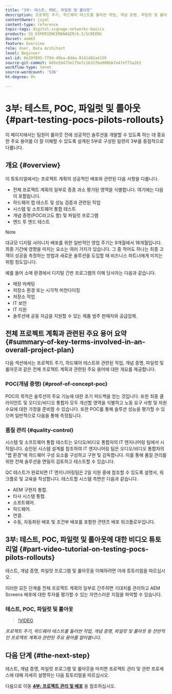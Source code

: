 ```yaml
---
title: "3부: 테스트, POC, 파일럿 및 롤아웃"
description: 프로젝트 주기, 하드웨어 테스트를 둘러싼 작업, 개념 증명, 파일럿 및 롤아웃 등 전반적인 프로젝트 계획과 관련된 주요 용어를 알아봅니다.
contentOwner: jsyal
content-type: reference
topic-tags: digital-signage-networks-basics
products: SG_EXPERIENCEMANAGER/6.5/SCREENS
docset: aem65
feature: Overview
role: User, Data Architect
level: Beginner
exl-id: 0e29f095-7f9d-49ea-8dda-9141402a4159
source-git-commit: b65e59473e175e7c1b31fba900bb7e47eff3a263
workflow-type: tm+mt
source-wordcount: '536'
ht-degree: 0%

---
```


# 3부: 테스트, POC, 파일럿 및 롤아웃 {#part-testing-pocs-pilots-rollouts}

이 페이지에서는 팀원이 롤아웃 전에 성공적인 솔루션을 개발할 수 있도록 하는 데 중요한 주요 용어를 더 잘 이해할 수 있도록 설계된 5부로 구성된 일련의 3부를 중점적으로 다룹니다.

## 개요 {#overview}

이 튜토리얼에서는 프로젝트 계획의 성공적인 배포와 관련된 다음 사항을 다룹니다.

* 전체 프로젝트 계획의 일부로 종종 과소 평가된 영역을 식별합니다. 여기에는 다음이 포함됩니다.
* 하드웨어 랩 테스트 및 성능 검증과 관련된 작업
* 시스템 및 소프트웨어 통합 테스트
* 개념 증명(POC라고도 함) 및 파일럿 프로그램
* 엔드 투 엔드 테스트

>[!NOTE]
>
>대규모 디지털 사이니지 배포를 위한 일반적인 영업 주기는 9개월에서 18개월입니다. 최종 기간에 영향을 미치는 요소는 여러 가지가 있습니다. 그 중 적어도 하나는 최종 고객이 성공을 측정하는 방법과 새로운 솔루션을 도입할 때 비즈니스 파트너에게 미치는 위험 정도입니다.

예를 들어 소매 환경에서 디지털 간판 프로그램의 이해 당사자는 다음과 같습니다.

* 매장 마케팅
* 저장소 환경 또는 시각적 머천다이징
* 저장소 작업
* IT 보안
* IT 지원
* 솔루션에 공동 자금을 지원할 수 있는 제품 범주 판매자와 공급업체.

## 전체 프로젝트 계획과 관련된 주요 용어 요약 {#summary-of-key-terms-involved-in-an-overall-project-plan}

다음 섹션에서는 프로젝트 주기, 하드웨어 테스트와 관련된 작업, 개념 증명, 파일럿 및 롤아웃과 같은 전체 프로젝트 계획과 관련된 주요 용어에 대한 개요를 제공합니다.

### POC(개념 증명) {#proof-of-concept-poc}

POC의 목적은 솔루션의 주요 기능에 대한 초기 피드백을 얻는 것입니다. 또한 최종 클라이언트 및 오디오/비디오 통합자 모두 개선할 영역을 식별하고 노동 요구 사항 및 자원 수요에 대한 가정을 준비할 수 있습니다. 또한 POC를 통해 솔루션 성능을 평가할 수 있으며 일반적으로 다음을 통해 측정됩니다.

### 품질 관리 {#quality-control}

시스템 및 소프트웨어 통합 테스트는 오디오/비디오 통합자의 IT 엔지니어링 팀에서 시작됩니다. 승인된 시스템 설계를 참조하여 IT 엔지니어링 팀은 오디오/비디오 통합자의 &quot;랩 환경&quot;에 하드웨어 구성 요소를 구성하고 구현 및 감독합니다. 이를 통해 품질 관리를 위한 전체 솔루션을 면밀히 검토하고 테스트할 수 있습니다.

QC 테스트가 완료되면 IT 엔지니어링팀은 2일 지원 중에 참조할 수 있도록 설명서, 워크플로 및 교육을 작성합니다. 테스트할 시스템 측면은 다음과 같습니다.

* AEM 구현자 통합.
* 타사 시스템 통합.
* 소프트웨어.
* 하드웨어.
* 연결.
* 수동, 자동화된 배포 및 조건부 배포를 포함한 콘텐츠 배포 워크플로우입니다.

## 3부: 테스트, POC, 파일럿 및 롤아웃에 대한 비디오 튜토리얼 {#part-video-tutorial-on-testing-pocs-pilots-rollouts}

테스트, 개념 증명, 파일럿 프로그램 및 롤아웃을 이해하려면 아래 튜토리얼을 따르십시오.

이러한 모든 단계를 전체 프로젝트 계획의 일부로 간주하면 기대치를 관리하고 AEM Screens 배포에 대한 투자를 평가할 수 있는 자연스러운 지점을 파악할 수 있습니다.

### 테스트, POC, 파일럿 및 롤아웃

>[!VIDEO](https://video.tv.adobe.com/v/28405)

*프로젝트 주기, 하드웨어 테스트를 둘러싼 작업, 개념 증명, 파일럿 및 롤아웃 등 전반적인 프로젝트 계획과 관련된 주요 용어를 알아봅니다.*

## 다음 단계 {#the-next-step}

테스트, 개념 증명, 파일럿 프로그램 및 롤아웃을 마치면 프로젝트 관리 및 관련 프로세스에 대해 자세히 설명하는 다음 튜토리얼을 따르십시오.

다음으로 이동 **[4부: 프로젝트 관리 및 배포](project-management-and-deployment.md)** 을 참조하십시오.
